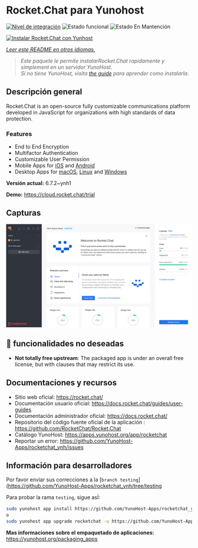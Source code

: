 <!--
Este archivo README esta generado automaticamente<https://github.com/YunoHost/apps/tree/master/tools/readme_generator>
No se debe editar a mano.
-->

# Rocket.Chat para Yunohost

[![Nivel de integración](https://dash.yunohost.org/integration/rocketchat.svg)](https://dash.yunohost.org/appci/app/rocketchat) ![Estado funcional](https://ci-apps.yunohost.org/ci/badges/rocketchat.status.svg) ![Estado En Mantención](https://ci-apps.yunohost.org/ci/badges/rocketchat.maintain.svg)

[![Instalar Rocket.Chat con Yunhost](https://install-app.yunohost.org/install-with-yunohost.svg)](https://install-app.yunohost.org/?app=rocketchat)

*[Leer este README en otros idiomas.](./ALL_README.md)*

> *Este paquete le permite instalarRocket.Chat rapidamente y simplement en un servidor YunoHost.*  
> *Si no tiene YunoHost, visita [the guide](https://yunohost.org/install) para aprender como instalarla.*

## Descripción general

Rocket.Chat is an open-source fully customizable communications platform developed in JavaScript for organizations with high standards of data protection.

### Features

- End to End Encryption
- Multifactor Authentication
- Customizable User Permission
- Mobile Apps for [iOS](https://apps.apple.com/app/rocket-chat/id1148741252) and [Android](https://play.google.com/store/apps/details?id=chat.rocket.android)
- Desktop Apps for [macOS](https://apps.apple.com/br/app/rocket-chat/id1086818840), [Linux](https://snapcraft.io/rocketchat-desktop) and [Windows](https://releases.rocket.chat/desktop/latest/download)

**Versión actual:** 6.7.2~ynh1

**Demo:** <https://cloud.rocket.chat/trial>

## Capturas

![Captura de Rocket.Chat](./doc/screenshots/screenshot.jpg)

## :red_circle: funcionalidades no deseadas

- **Not totally free upstream**: The packaged app is under an overall free license, but with clauses that may restrict its use.

## Documentaciones y recursos

- Sitio web oficial: <https://rocket.chat/>
- Documentación usuario oficial: <https://docs.rocket.chat/guides/user-guides>
- Documentación administrador oficial: <https://docs.rocket.chat/>
- Repositorio del código fuente oficial de la aplicación : <https://github.com/RocketChat/Rocket.Chat>
- Catálogo YunoHost: <https://apps.yunohost.org/app/rocketchat>
- Reportar un error: <https://github.com/YunoHost-Apps/rocketchat_ynh/issues>

## Información para desarrolladores

Por favor enviar sus correcciones a la [`branch testing`](https://github.com/YunoHost-Apps/rocketchat_ynh/tree/testing

Para probar la rama `testing`, sigue asÍ:

```bash
sudo yunohost app install https://github.com/YunoHost-Apps/rocketchat_ynh/tree/testing --debug
o
sudo yunohost app upgrade rocketchat -u https://github.com/YunoHost-Apps/rocketchat_ynh/tree/testing --debug
```

**Mas informaciones sobre el empaquetado de aplicaciones:** <https://yunohost.org/packaging_apps>
